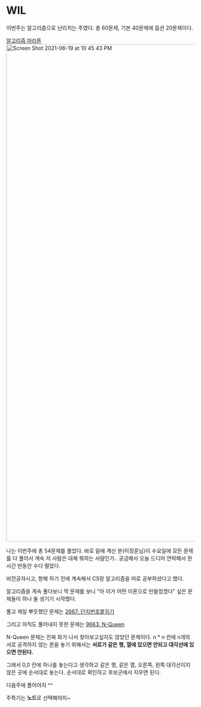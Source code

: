 # WIL

이번주는 알고리즘으로 난리치는 주였다.
총 60문제, 기본 40문제에 옵션 20문제이다.

[알고리즘 마라톤](https://docs.google.com/spreadsheets/d/1sjJUe4RYWKNf09t-uYabFfb_hSgRQcOTzJGfXhKqFaA/edit#gid=0)
<img width="1326" alt="Screen Shot 2021-06-19 at 10 45 43 PM" src="https://user-images.githubusercontent.com/62330320/122644439-167fdf80-d150-11eb-85e9-cd5fd572713e.png">

나는 이번주에 총 54문제를 풀었다.
바로 밑에 계신 분(이정훈님)이 수요일에 모든 문제를 다 풀어서 계속 저 사람은 대체 뭐하는 사람인가.. 궁금해서
오늘 드디어 연락해서 한시간 반동안 수다 떨었다.

비전공자시고, 항해 하기 전에 계속해서 CS랑 알고리즘을 따로 공부하셨다고 했다.

알고리즘을 계속 풀다보니 딱 문제를 보니 "아 이거 어떤 이론으로 만들었겠다" 싶은 문제들이 하나 둘 생기기 시작했다.

풀고 제일 뿌듯했던 문제는
[2667: 단지번호붙히기](https://www.acmicpc.net/problem/2667)

그리고 아직도 풀어내지 못한 문제는
[9663: N-Queen](https://www.acmicpc.net/problem/9663)

N-Queen 문제는 진짜 화가 나서 찾아보고싶지도 않았던 문제이다.
n * n 칸에 n개의 서로 공격하지 않는 퀸을 놓기 위해서는 **서로가 같은 행, 열에 있으면 안되고 대각선에 있으면 안된다.**

그래서 0,0 칸에 하나를 놓는다고 생각하고 같은 행, 같은 열, 오른쪽, 왼쪽 대각선이지 않은 곳에 순서대로 놓는다.
순서대로 확인하고 후보군에서 지우면 된다.

다음주에 풀어야지 ^^

주특기는 **노드**로 선택해야지~
